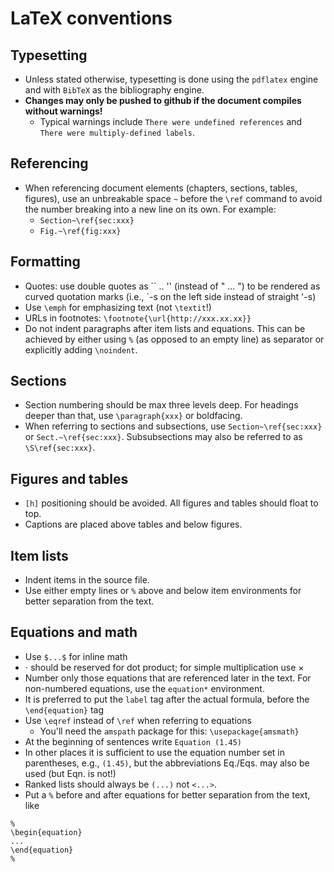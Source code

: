 # LaTeX conventions

## Typesetting

  * Unless stated otherwise, typesetting is done using the `pdflatex` engine and with `BibTeX` as the bibliography engine.
  * **Changes may only be pushed to github if the document compiles without warnings!**
    - Typical warnings include `There were undefined references` and `There were multiply-defined labels`.

## Referencing

  * When referencing document elements (chapters, sections, tables, figures), use an unbreakable space `~` before the `\ref` command to avoid the number breaking into a new line on its own. For example:
    - `Section~\ref{sec:xxx}`
    - `Fig.~\ref{fig:xxx}`

## Formatting

  * Quotes: use double quotes as \`\` .. \'\' (instead of \" ... \") to be rendered as curved quotation marks (i.e., \`-s on the left side instead of straight \'-s)
  * Use `\emph` for emphasizing text (not `\textit`!)
  * URLs in footnotes: `\footnote{\url{http://xxx.xx.xx}}`
  * Do not indent paragraphs after item lists and equations. This can be achieved by either using `%` (as opposed to an empty line) as separator or explicitly adding `\noindent`.

## Sections

  * Section numbering should be max three levels deep. For headings deeper than that, use `\paragraph{xxx}` or boldfacing.
  * When referring to sections and subsections, use `Section~\ref{sec:xxx}` or `Sect.~\ref{sec:xxx}`.  Subsubsections may also be referred to as `\S\ref{sec:xxx}`.

## Figures and tables

  * `[h]` positioning should be avoided. All figures and tables should float to top.
  * Captions are placed above tables and below figures.

## Item lists

  * Indent items in the source file.
  * Use either empty lines or `%` above and below item environments for better separation from the text.

## Equations and math

  * Use `$...$` for inline math
  * $\cdot$ should be reserved for dot product; for simple multiplication use $\times$
  * Number only those equations that are referenced later in the text. For non-numbered equations, use the `equation*` environment.
  * It is preferred to put the `label` tag after the actual formula, before the `\end{equation}` tag
  * Use `\eqref` instead of `\ref` when referring to equations
    - You'll need the `amspath` package for this: `\usepackage{amsmath}`
  * At the beginning of sentences write `Equation (1.45)`
  * In other places it is sufficient to use the equation number set in parentheses, e.g., `(1.45)`, but the abbreviations Eq./Eqs. may also be used (but Eqn. is not!)
  * Ranked lists should always be `(...)` not `<...>`.
  * Put a `%` before and after equations for better separation from the text, like
```
%
\begin{equation}
...
\end{equation}
%
```
